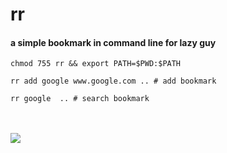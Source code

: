 # rr
#### a simple bookmark in command line for lazy guy
```
chmod 755 rr && export PATH=$PWD:$PATH

rr add google www.google.com .. # add bookmark

rr google  .. # search bookmark

```
<br><br>
<img src="https://raw.github.com/orangeSi/rr/master/termtosvg_7swlyfvl.svg">


